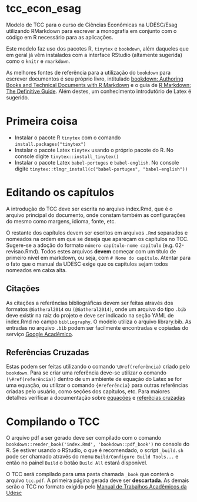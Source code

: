 # tcc_econ_esag

Modelo de TCC para o curso de Ciências Econômicas na UDESC/Esag utilizando RMarkdown para escrever a monografia em conjunto com o código em R necessário para as aplicações.

Este modelo faz uso dos pacotes R, `tinytex` e  `bookdown`, além daqueles que em geral já vêm instalados com a interface RStudio (altamente sugerida) como o `knitr` e `rmarkdown`.

As melhores fontes de referência para a utilização do `bookdown` para escrever documentos é seu próprio livro, intitulado [bookdown: Authoring Books and Technical Documents with R Markdown](https://bookdown.org/yihui/bookdown/) e o guia de [R Markdown: The Definitive Guide](https://bookdown.org/yihui/rmarkdown/). Além destes, um conhecimento introdutório de Latex é sugerido.

# Primeira coisa

- Instalar o pacote R `tinytex` com o comando `install.packages("tinytex")`
- Instalar o pacote Latex `tinytex` usando o próprio pacote do R. No console digite `tinytex::install_tinytex()`
- Instalar o pacote Latex `babel-portuges` e `babel-english`. No console digite `tinytex::tlmgr_install(c("babel-portuges", "babel-english"))`

# Editando os capítulos

A introdução do TCC deve ser escrita no arquivo index.Rmd, que é o arquivo principal do documento, onde constam também as configurações do mesmo como margens, idioma, fonte, etc.

O restante dos capítulos devem ser escritos em arquivos `.Rmd` separados e nomeados na ordem em que se deseja que apareçam os capítulos no TCC. Sugere-se a adoção do formato `número capítulo-nome capítulo` (e.g. 02-revisao.Rmd). Todos estes arquivos **devem** começar com um título de primeiro nível em markdown, ou seja, com `# Nome do capítulo`. Atentar para o fato que o manual da UDESC exige que os capítulos sejam todos nomeados em caixa alta.

## Citações

As citações a referências bibliográficas devem ser feitas através dos formatos `@Gatheral2014` ou `(@Gatheral2014)`, onde um arquivo do tipo `.bib` deve existir na raiz do projeto e deve ser indicado na seção YAML de index.Rmd no campo `bibliography`. O modelo utiliza o arquivo library.bib. As entradas no arquivo `.bib` podem ser facilmente encontradas e copiadas do serviço [Google Acadêmico](https://scholar.google.com.br/).

## Referências Cruzadas

Estas podem ser feitas utilizando o comando `\@ref(referência)` criado pelo `bookdown`. Para se criar uma referência deve-se utilizar o comando `(\#ref(referência))` dentro de um ambiente de equação do Latex se for uma equação, ou utilizar o comando `{#referência}` para outras referências criadas pelo usuário, como seções dos capítulos, etc. Para maiores detalhes verificar a documentação sobre [equações](https://bookdown.org/yihui/bookdown/markdown-extensions-by-bookdown.html#equations) e [referêcias cruzadas](https://bookdown.org/yihui/bookdown/cross-references.html)

# Compilando o TCC

O arquivo pdf a ser gerado deve ser compilado com o comando `bookdown::render_book('index.Rmd', 'bookdown::pdf_book')` no console do R. Se estiver usando o RStudio, o que é recomendado, o script `_build.sh` pode ser chamado através do menu `Build/Configure Build Tools...` e então no painel `Build` o botão `Build All` estará disponível.

O TCC será compilado para uma pasta chamada `_book` que conterá o arquivo `tcc.pdf`. A primeira página gerada deve ser **descartada**. As demais serão o TCC no formato exigido pelo [Manual de Trabalhos Acadêmicos da Udesc](https://udesc.br/arquivos/udesc/documentos/Manual_2017___atualizado_15351282816152_4769.pdf)